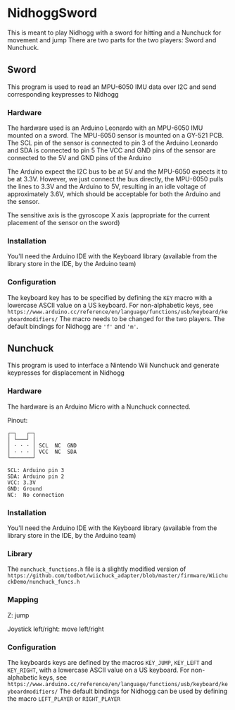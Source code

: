 # NidhoggSword

This is meant to play Nidhogg with a sword for hitting and a Nunchuck for movement and jump
There are two parts for the two players: Sword and Nunchuck.

## Sword
This program is used to read an MPU-6050 IMU data over I2C and send corresponding keypresses to Nidhogg

### Hardware
The hardware used is an Arduino Leonardo with an MPU-6050 IMU mounted on a sword.
The MPU-6050 sensor is mounted on a GY-521 PCB.
The SCL pin of the sensor is connected to pin 3 of the Arduino Leonardo and SDA is connected to pin 5
The VCC and GND pins of the sensor are connected to the 5V and GND pins of the Arduino

The Arduino expect the I2C bus to be at 5V and the MPU-6050 expects it to be at 3.3V. However, we just connect the
bus directly, the MPU-6050 pulls the lines to 3.3V and the Arduino to 5V, resulting in an idle voltage of approximately 3.6V,
which should be acceptable for both the Arduino and the sensor.

The sensitive axis is the gyroscope X axis (appropriate for the current placement of the sensor on the sword)

### Installation
You'll need the Arduino IDE with the Keyboard library (available from the library store in the IDE, by the Arduino team)

### Configuration
The keyboard key has to be specified by defining the `KEY` macro with a lowercase ASCII value on a US keyboard.
For non-alphabetic keys, see `https://www.arduino.cc/reference/en/language/functions/usb/keyboard/keyboardmodifiers/`
The macro needs to be changed for the two players. The default bindings for Nidhogg are `'f'` and `'m'`.


## Nunchuck
This program is used to interface a Nintendo Wii Nunchuck and generate keypresses for displacement in Nidhogg

### Hardware
The hardware is an Arduino Micro with a Nunchuck connected.

Pinout:
```
┌─┐   ┌─┐
│ └───┘ │
│ · · · │ SCL  NC  GND
│ · · · │ VCC  NC  SDA
└───────┘

SCL: Arduino pin 3
SDA: Arduino pin 2
VCC: 3.3V
GND: Ground
NC:  No connection
```

### Installation
You'll need the Arduino IDE with the Keyboard library (available from the library store in the IDE, by the Arduino team)

### Library
The `nunchuck_functions.h` file is a slightly modified version of `https://github.com/todbot/wiichuck_adapter/blob/master/firmware/WiichuckDemo/nunchuck_funcs.h`
### Mapping
Z: jump

Joystick left/right: move left/right

### Configuration
The keyboards keys are defined by the macros `KEY_JUMP`, `KEY_LEFT` and `KEY_RIGHT`, with a lowercase ASCII value on a US keyboard.
For non-alphabetic keys, see `https://www.arduino.cc/reference/en/language/functions/usb/keyboard/keyboardmodifiers/`
The default bindings for Nidhogg can be used by defining the macro `LEFT_PLAYER` or `RIGHT_PLAYER`
